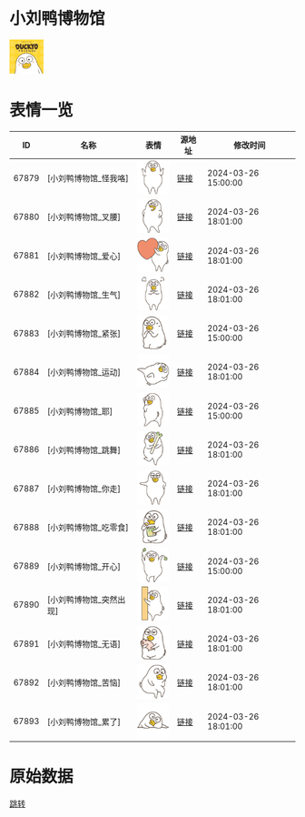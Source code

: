 # 小刘鸭博物馆

<img src="./cover.png" height="60" alt="cover" />

# 表情一览

|ID|名称|表情|源地址|修改时间|
|----|----|----|----|----|
|67879|[小刘鸭博物馆_怪我咯]|<img src="./pic/067879_%5B小刘鸭博物馆_怪我咯%5D.png" height="60" alt="怪我咯"/>|[链接](https://i0.hdslb.com/bfs/garb/2afdfb68c906e1ad1281904aaa071c3c326d341e.png)|2024-03-26 15:00:00|
|67880|[小刘鸭博物馆_叉腰]|<img src="./pic/067880_%5B小刘鸭博物馆_叉腰%5D.png" height="60" alt="叉腰"/>|[链接](https://i0.hdslb.com/bfs/garb/23a0ea4e5ea75ad6e9bf60cb4f9fbc1347b3ce09.png)|2024-03-26 18:01:00|
|67881|[小刘鸭博物馆_爱心]|<img src="./pic/067881_%5B小刘鸭博物馆_爱心%5D.png" height="60" alt="爱心"/>|[链接](https://i0.hdslb.com/bfs/garb/ac024a4ddb1ffacea4db7b845434191a605f6a7d.png)|2024-03-26 18:01:00|
|67882|[小刘鸭博物馆_生气]|<img src="./pic/067882_%5B小刘鸭博物馆_生气%5D.png" height="60" alt="生气"/>|[链接](https://i0.hdslb.com/bfs/garb/259d20e0dcf7c204de3e41414f20a6fa477d5230.png)|2024-03-26 18:01:00|
|67883|[小刘鸭博物馆_紧张]|<img src="./pic/067883_%5B小刘鸭博物馆_紧张%5D.png" height="60" alt="紧张"/>|[链接](https://i0.hdslb.com/bfs/garb/bb238e28e61d8a6c8673a40a2e095dacfa01d44b.png)|2024-03-26 15:00:00|
|67884|[小刘鸭博物馆_运动]|<img src="./pic/067884_%5B小刘鸭博物馆_运动%5D.png" height="60" alt="运动"/>|[链接](https://i0.hdslb.com/bfs/garb/91aabe0268aa04cfb52b10f82ed968ee05bb2ed0.png)|2024-03-26 18:01:00|
|67885|[小刘鸭博物馆_耶]|<img src="./pic/067885_%5B小刘鸭博物馆_耶%5D.png" height="60" alt="耶"/>|[链接](https://i0.hdslb.com/bfs/garb/6d37c1d1452e802c225698b39acbcb0647d63820.png)|2024-03-26 15:00:00|
|67886|[小刘鸭博物馆_跳舞]|<img src="./pic/067886_%5B小刘鸭博物馆_跳舞%5D.png" height="60" alt="跳舞"/>|[链接](https://i0.hdslb.com/bfs/garb/de28fc061615913a81f706811f5cf9ac94f86a2a.png)|2024-03-26 18:01:00|
|67887|[小刘鸭博物馆_你走]|<img src="./pic/067887_%5B小刘鸭博物馆_你走%5D.png" height="60" alt="你走"/>|[链接](https://i0.hdslb.com/bfs/garb/0cd512ae24d5ca310026f0accb57f10c92c7c2b0.png)|2024-03-26 18:01:00|
|67888|[小刘鸭博物馆_吃零食]|<img src="./pic/067888_%5B小刘鸭博物馆_吃零食%5D.png" height="60" alt="吃零食"/>|[链接](https://i0.hdslb.com/bfs/garb/b5854bcc965f8af77e27a445c7958c890ecfb7cf.png)|2024-03-26 18:01:00|
|67889|[小刘鸭博物馆_开心]|<img src="./pic/067889_%5B小刘鸭博物馆_开心%5D.png" height="60" alt="开心"/>|[链接](https://i0.hdslb.com/bfs/garb/02e6d35cc0a9b450ecdc91347f594a3e2e42ab87.png)|2024-03-26 15:00:00|
|67890|[小刘鸭博物馆_突然出现]|<img src="./pic/067890_%5B小刘鸭博物馆_突然出现%5D.png" height="60" alt="突然出现"/>|[链接](https://i0.hdslb.com/bfs/garb/478e7a24794ce34c462309a345721d6d45ca75c5.png)|2024-03-26 18:01:00|
|67891|[小刘鸭博物馆_无语]|<img src="./pic/067891_%5B小刘鸭博物馆_无语%5D.png" height="60" alt="无语"/>|[链接](https://i0.hdslb.com/bfs/garb/4d7cba9dd9faf481895de24a2e9fce0d79bcb0ac.png)|2024-03-26 18:01:00|
|67892|[小刘鸭博物馆_苦恼]|<img src="./pic/067892_%5B小刘鸭博物馆_苦恼%5D.png" height="60" alt="苦恼"/>|[链接](https://i0.hdslb.com/bfs/garb/cb606ddc5979ff8704d693ab30c1e8af19a30da9.png)|2024-03-26 18:01:00|
|67893|[小刘鸭博物馆_累了]|<img src="./pic/067893_%5B小刘鸭博物馆_累了%5D.png" height="60" alt="累了"/>|[链接](https://i0.hdslb.com/bfs/garb/8872ecf706a1c614f00683e367e19d57420d8f66.png)|2024-03-26 18:01:00|

# 原始数据

[跳转](./raw.json)


